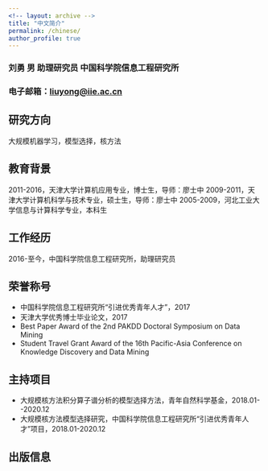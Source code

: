 ```yaml
---
<!-- layout: archive -->
title: "中文简介"
permalink: /chinese/
author_profile: true
---
```

### 刘勇 男 助理研究员 中国科学院信息工程研究所
### 电子邮箱：liuyong@iie.ac.cn

## 研究方向
大规模机器学习，模型选择，核方法

## 教育背景
2011-2016，天津大学计算机应用专业，博士生，导师：廖士中
2009-2011，天津大学计算机科学与技术专业，硕士生，导师：廖士中
2005-2009，河北工业大学信息与计算科学专业，本科生

## 工作经历
2016-至今，中国科学院信息工程研究所，助理研究员

## 荣誉称号
* 中国科学院信息工程研究所“引进优秀青年人才”，2017
* 天津大学优秀博士毕业论文，2017
* Best Paper Award of the 2nd PAKDD Doctoral Symposium on Data Mining
* Student Travel Grant Award of the 16th Pacific-Asia Conference on Knowledge Discovery and Data Mining
## 主持项目
* 大规模核方法积分算子谱分析的模型选择方法，青年自然科学基金，2018.01--2020.12
* 大规模核方法模型选择研究，中国科学院信息工程研究所“引进优秀青年人才”项目，2018.01-2020.12

## 出版信息
